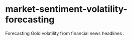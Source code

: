 # market-sentiment-volatility-forecasting
Forecasting Gold volatility from financial news headlines .
